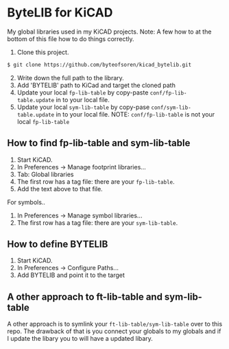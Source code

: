 # ByteLIB for KiCAD
My global libraries used in my KiCAD projects.
Note: A few how to at the bottom of this file how to do things correctly.
1. Clone this project.
``` BASH
$ git clone https://github.com/byteofsoren/kicad_bytelib.git
```
2. Write down the full path to the library.
3. Add 'BYTELIB' path to KiCad and target the cloned path
4. Update your local `fp-lib-table` by copy-paste  `conf/fp-lib-table.update` in to your local file.
4. Update your local `sym-lib-table` by copy-pase `conf/sym-lib-table.update` in to your local file.
NOTE: `conf/fp-lib-table` is not your local `fp-lib-table`

## How to find fp-lib-table and sym-lib-table
1. Start KiCAD.
2. In Preferences -> Manage footprint libraries...
3. Tab: Global libraries
4. The first row has a tag file: there are your `fp-lib-table`.
5. Add the text above to that file.


For symbols..
1. In Preferences -> Manage symbol libraries...
2. The first row has a tag file: there are your `sym-lib-table`.

## How to define BYTELIB
1. Start KiCAD.
2. In Preferences -> Configure Paths...
3. Add BYTELIB and point it to the target

## A other approach to ft-lib-table and sym-lib-table
A other approach is to symlink your `ft-lib-table/sym-lib-table` over to this repo.
The drawback of that is you connect your globals to my globals and if I update the libary
you to will have a updated libary.


